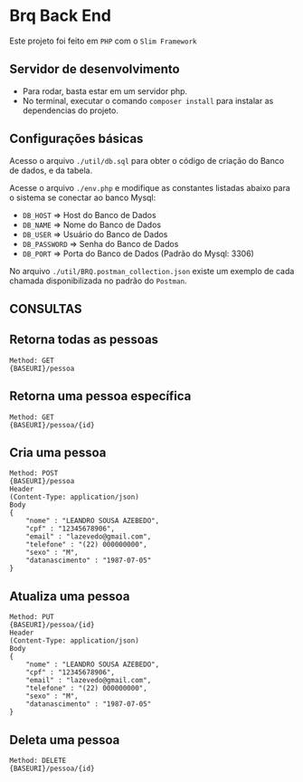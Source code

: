 # Brq Back End
Este projeto foi feito em `PHP` com o `Slim Framework`

## Servidor de desenvolvimento

- Para rodar, basta estar em um servidor php.
- No terminal, executar o comando `composer install` para instalar as dependencias do projeto.

## Configurações básicas

Acesso o arquivo `./util/db.sql` para obter o código de criação do Banco de dados, e da tabela.

Acesse o arquivo `./env.php` e modifique as constantes listadas abaixo para o sistema se conectar ao banco Mysql:
- `DB_HOST` => Host do Banco de Dados
- `DB_NAME` => Nome do Banco de Dados
- `DB_USER` => Usuário do Banco de Dados
- `DB_PASSWORD` => Senha do Banco de Dados
- `DB_PORT` => Porta do Banco de Dados (Padrão do Mysql: 3306)

No arquivo `./util/BRQ.postman_collection.json` existe um exemplo de cada chamada disponibilizada no padrão do `Postman`.


## CONSULTAS

## Retorna todas as pessoas
```
Method: GET
{BASEURI}/pessoa
```

## Retorna uma pessoa específica
```
Method: GET
{BASEURI}/pessoa/{id}
```

## Cria uma pessoa
```
Method: POST
{BASEURI}/pessoa
Header
(Content-Type: application/json)
Body
{
    "nome" : "LEANDRO SOUSA AZEBEDO",
    "cpf" : "12345678906",
    "email" : "lazevedo@gmail.com",
    "telefone" : "(22) 000000000",
    "sexo" : "M",
    "datanascimento" : "1987-07-05"
}
```

## Atualiza uma pessoa
```
Method: PUT
{BASEURI}/pessoa/{id}
Header
(Content-Type: application/json)
Body
{
    "nome" : "LEANDRO SOUSA AZEBEDO",
    "cpf" : "12345678906",
    "email" : "lazevedo@gmail.com",
    "telefone" : "(22) 000000000",
    "sexo" : "M",
    "datanascimento" : "1987-07-05"
}
```

## Deleta uma pessoa
```
Method: DELETE
{BASEURI}/pessoa/{id}
```